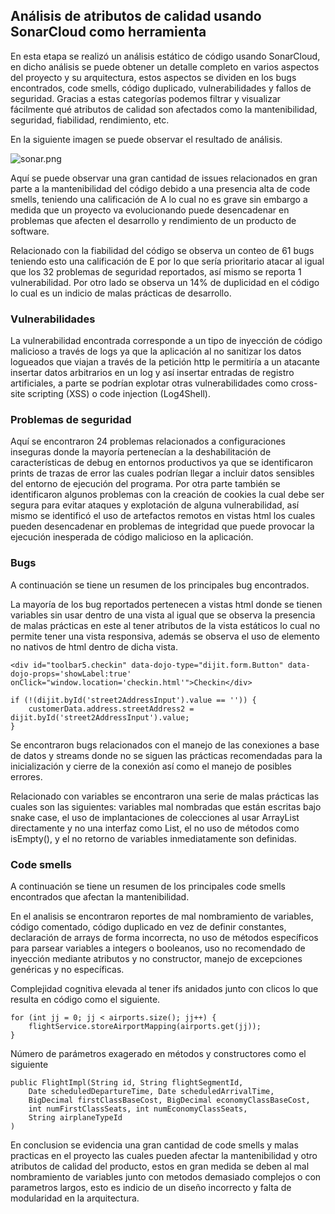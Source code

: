 ## Análisis de atributos de calidad usando SonarCloud como herramienta

En esta etapa se realizó un análisis estático de código usando SonarCloud,
en dicho análisis se puede obtener un detalle completo en varios aspectos
del proyecto y su arquitectura, estos aspectos se dividen en los bugs
encontrados, code smells, código duplicado, vulnerabilidades y fallos de
seguridad. Gracias a estas categorías podemos filtrar y visualizar
fácilmente qué atributos de calidad son afectados como la mantenibilidad,
seguridad, fiabilidad, rendimiento, etc.

En la siguiente imagen se puede observar el resultado de análisis.

![sonar.png](img%2Fsonar.png)

Aquí se puede observar una gran cantidad de issues relacionados en gran
parte a la mantenibilidad del código debido a una presencia alta de code
smells, teniendo una calificación de A lo cual no es grave sin embargo a
medida que un proyecto va evolucionando puede desencadenar en problemas
que afecten el desarrollo y rendimiento de un producto de software.

Relacionado con la fiabilidad del código se observa un conteo de 61 bugs
teniendo esto una calificación de E por lo que sería prioritario atacar
al igual que los 32 problemas de seguridad reportados, así mismo se
reporta 1 vulnerabilidad. Por otro lado se observa un 14% de duplicidad
en el código lo cual es un indicio de malas prácticas de desarrollo.

### Vulnerabilidades

La vulnerabilidad encontrada corresponde a un tipo de inyección de
código malicioso a través de logs ya que la aplicación al no sanitizar
los datos logueados que viajan a través de la petición http le
permitiría a un atacante insertar datos arbitrarios en un log y así
insertar entradas de registro artificiales, a parte se podrían explotar
otras vulnerabilidades como cross-site scripting (XSS) o code injection
(Log4Shell).

### Problemas de seguridad

Aquí se encontraron 24 problemas relacionados a configuraciones inseguras
donde la mayoría pertenecían a la deshabilitación de características de
debug en entornos productivos ya que se identificaron prints de trazas
de error las cuales podrían llegar a incluir datos sensibles del entorno
de ejecución del programa. Por otra parte también se identificaron
algunos problemas con la creación de cookies la cual debe ser segura
para evitar ataques y explotación de alguna vulnerabilidad, así mismo
se identificó el uso de artefactos remotos en vistas html los cuales
pueden desencadenar en problemas de integridad que puede provocar la
ejecución inesperada de código malicioso en la aplicación.

### Bugs

A continuación se tiene un resumen de los principales bug encontrados.

La mayoría de los bug reportados pertenecen a vistas html donde se
tienen variables sin usar dentro de una vista al igual que se observa
la presencia de malas prácticas en este al tener atributos de la vista
estáticos lo cual no permite tener una vista responsiva, además se
observa el uso de elemento no nativos de html dentro de dicha vista.

```
<div id="toolbar5.checkin" data-dojo-type="dijit.form.Button" data-dojo-props='showLabel:true' onClick="window.location='checkin.html'">Checkin</div>

if (!(dijit.byId('street2AddressInput').value == '')) {
    customerData.address.streetAddress2 = dijit.byId('street2AddressInput').value;
}
```

Se encontraron bugs relacionados con el manejo de las conexiones a
base de datos y streams donde no se siguen las prácticas recomendadas
para la inicialización y cierre de la conexión así como el manejo de
posibles errores.

Relacionado con variables se encontraron una serie de malas prácticas
las cuales son las siguientes: variables mal nombradas que están
escritas bajo snake case, el uso de implantaciones de colecciones al
usar ArrayList directamente y no una interfaz como List, el no uso de
métodos como isEmpty(), y el no retorno de variables inmediatamente
son definidas.

### Code smells

A continuación se tiene un resumen de los principales code smells
encontrados que afectan la mantenibilidad.

En el analisis se encontraron reportes de mal nombramiento de variables,
código comentado, código duplicado en vez de definir constantes,
declaración de arrays de forma incorrecta, no uso de métodos
específicos para parsear variables a integers o booleanos,
uso no recomendado de inyección mediante atributos y no constructor,
manejo de excepciones genéricas y no específicas.

Complejidad cognitiva elevada al tener ifs anidados junto con
clicos lo que resulta en código como el siguiente.

```
for (int jj = 0; jj < airports.size(); jj++) {
    flightService.storeAirportMapping(airports.get(jj));
}
```

Número de parámetros exagerado en métodos y constructores como el siguiente

```
public FlightImpl(String id, String flightSegmentId,
    Date scheduledDepartureTime, Date scheduledArrivalTime,
    BigDecimal firstClassBaseCost, BigDecimal economyClassBaseCost,
    int numFirstClassSeats, int numEconomyClassSeats,
    String airplaneTypeId
)
```

En conclusion se evidencia una gran cantidad de code smells y malas
practicas en el proyecto las cuales pueden afectar la mantenibilidad y otro
atributos de calidad del producto, estos en gran medida se deben al
mal nombramiento de variables junto con metodos demasiado complejos o con parametros largos,
esto es indicio de un diseño incorrecto y falta de modularidad en la arquitectura.















